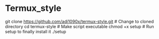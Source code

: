 # Termux_style
git clone https://github.com/adi1090x/termux-style.git  # Change to cloned directory  cd termux-style  # Make script executable  chmod +x setup  # Run setup to finally install it  ./setup
